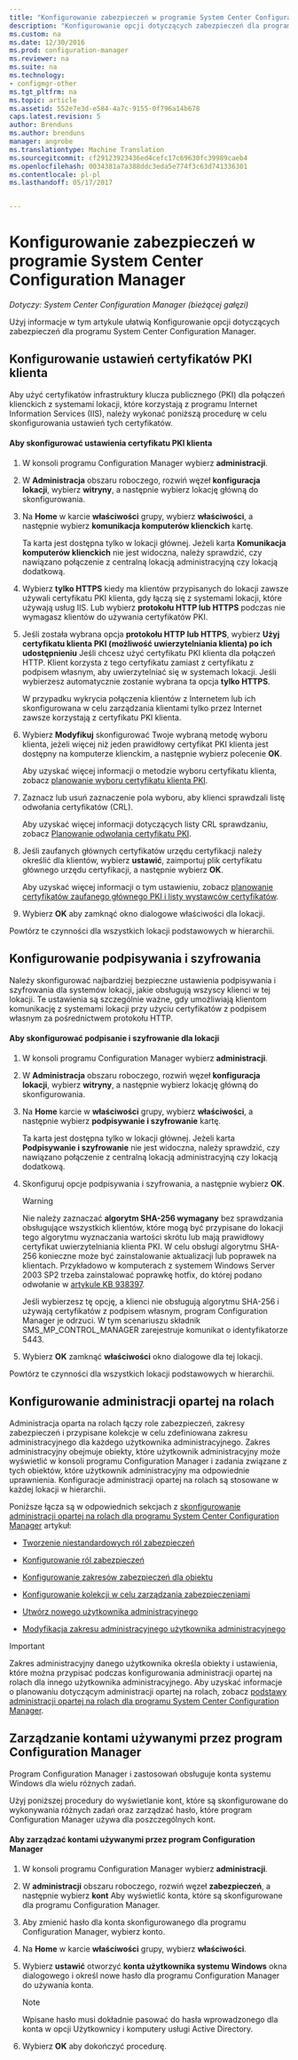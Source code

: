 ```yaml
---
title: "Konfigurowanie zabezpieczeń w programie System Center Configuration Manager | Dokumentacja firmy Microsoft"
description: "Konfigurowanie opcji dotyczących zabezpieczeń dla programu System Center Configuration Manager."
ms.custom: na
ms.date: 12/30/2016
ms.prod: configuration-manager
ms.reviewer: na
ms.suite: na
ms.technology:
- configmgr-other
ms.tgt_pltfrm: na
ms.topic: article
ms.assetid: 552e7e3d-e584-4a7c-9155-0f796a14b678
caps.latest.revision: 5
author: Brenduns
ms.author: brenduns
manager: angrobe
ms.translationtype: Machine Translation
ms.sourcegitcommit: cf29123923436ed4cefc17c69630fc39989caeb4
ms.openlocfilehash: 0034381a7a388ddc3eda5e774f3c63d741336301
ms.contentlocale: pl-pl
ms.lasthandoff: 05/17/2017


---
```

# <a name="configure-security-in-system-center-configuration-manager"></a>Konfigurowanie zabezpieczeń w programie System Center Configuration Manager

*Dotyczy: System Center Configuration Manager (bieżącej gałęzi)*

Użyj informacje w tym artykule ułatwią Konfigurowanie opcji dotyczących zabezpieczeń dla programu System Center Configuration Manager.  

##  <a name="BKMK_ConfigureClientPKI"></a> Konfigurowanie ustawień certyfikatów PKI klienta  
Aby użyć certyfikatów infrastruktury klucza publicznego (PKI) dla połączeń klienckich z systemami lokacji, które korzystają z programu Internet Information Services (IIS), należy wykonać poniższą procedurę w celu skonfigurowania ustawień tych certyfikatów.  

#### <a name="to-configure-client-pki-certificate-settings"></a>Aby skonfigurować ustawienia certyfikatu PKI klienta  

1.  W konsoli programu Configuration Manager wybierz **administracji**.  

2.  W **Administracja** obszaru roboczego, rozwiń węzeł **konfiguracja lokacji**, wybierz **witryny**, a następnie wybierz lokację główną do skonfigurowania.  

3.  Na **Home** w karcie **właściwości** grupy, wybierz **właściwości**, a następnie wybierz **komunikacja komputerów klienckich** kartę.  

    Ta karta jest dostępna tylko w lokacji głównej. Jeżeli karta **Komunikacja komputerów klienckich** nie jest widoczna, należy sprawdzić, czy nawiązano połączenie z centralną lokacją administracyjną czy lokacją dodatkową.  

4.  Wybierz **tylko HTTPS** kiedy ma klientów przypisanych do lokacji zawsze używali certyfikatu PKI klienta, gdy łączą się z systemami lokacji, które używają usług IIS. Lub wybierz **protokołu HTTP lub HTTPS** podczas nie wymagasz klientów do używania certyfikatów PKI.  

5.  Jeśli została wybrana opcja **protokołu HTTP lub HTTPS**, wybierz **Użyj certyfikatu klienta PKI (możliwość uwierzytelniania klienta) po ich udostępnieniu** Jeśli chcesz użyć certyfikatu PKI klienta dla połączeń HTTP. Klient korzysta z tego certyfikatu zamiast z certyfikatu z podpisem własnym, aby uwierzytelniać się w systemach lokacji. Jeśli wybierzesz automatycznie zostanie wybrana ta opcja **tylko HTTPS**.  

    W przypadku wykrycia połączenia klientów z Internetem lub ich skonfigurowana w celu zarządzania klientami tylko przez Internet zawsze korzystają z certyfikatu PKI klienta.  

6.  Wybierz **Modyfikuj** skonfigurować Twoje wybraną metodę wyboru klienta, jeżeli więcej niż jeden prawidłowy certyfikat PKI klienta jest dostępny na komputerze klienckim, a następnie wybierz polecenie **OK**.  

    Aby uzyskać więcej informacji o metodzie wyboru certyfikatu klienta, zobacz [planowanie wyboru certyfikatu klienta PKI](../../../core/plan-design/security/plan-for-security.md#BKMK_PlanningForClientCertificateSelection).  

7.  Zaznacz lub usuń zaznaczenie pola wyboru, aby klienci sprawdzali listę odwołania certyfikatów (CRL).  

    Aby uzyskać więcej informacji dotyczących listy CRL sprawdzaniu, zobacz [Planowanie odwołania certyfikatu PKI](../../../core/plan-design/security/plan-for-security.md#BKMK_PlanningForCRLs).  

8.  Jeśli zaufanych głównych certyfikatów urzędu certyfikacji należy określić dla klientów, wybierz **ustawić**, zaimportuj plik certyfikatu głównego urzędu certyfikacji, a następnie wybierz **OK**.  

    Aby uzyskać więcej informacji o tym ustawieniu, zobacz [planowanie certyfikatów zaufanego głównego PKI i listy wystawców certyfikatów](../../../core/plan-design/security/plan-for-security.md#BKMK_PlanningForRootCAs).  

9. Wybierz **OK** aby zamknąć okno dialogowe właściwości dla lokacji.  

Powtórz te czynności dla wszystkich lokacji podstawowych w hierarchii.  

##  <a name="BKMK_ConfigureSigningEncryption"></a>Konfigurowanie podpisywania i szyfrowania  
Należy skonfigurować najbardziej bezpieczne ustawienia podpisywania i szyfrowania dla systemów lokacji, jakie obsługują wszyscy klienci w tej lokacji. Te ustawienia są szczególnie ważne, gdy umożliwiają klientom komunikację z systemami lokacji przy użyciu certyfikatów z podpisem własnym za pośrednictwem protokołu HTTP.  

#### <a name="to-configure-signing-and-encryption-for-a-site"></a>Aby skonfigurować podpisanie i szyfrowanie dla lokacji  

1.  W konsoli programu Configuration Manager wybierz **administracji**.  

2.  W **Administracja** obszaru roboczego, rozwiń węzeł **konfiguracja lokacji**, wybierz **witryny**, a następnie wybierz lokację główną do skonfigurowania.  

3.  Na **Home** karcie w **właściwości** grupy, wybierz **właściwości**, a następnie wybierz **podpisywanie i szyfrowanie** kartę.  

    Ta karta jest dostępna tylko w lokacji głównej. Jeżeli karta **Podpisywanie i szyfrowanie** nie jest widoczna, należy sprawdzić, czy nawiązano połączenie z centralną lokacją administracyjną czy lokacją dodatkową.  

4.  Skonfiguruj opcje podpisywania i szyfrowania, a następnie wybierz **OK**.  

    > [!WARNING]  
    >  Nie należy zaznaczać **algorytm SHA-256 wymagany** bez sprawdzania obsługujące wszystkich klientów, które mogą być przypisane do lokacji tego algorytmu wyznaczania wartości skrótu lub mają prawidłowy certyfikat uwierzytelniania klienta PKI. W celu obsługi algorytmu SHA-256 konieczne może być zainstalowanie aktualizacji lub poprawek na klientach. Przykładowo w komputerach z systemem Windows Server 2003 SP2 trzeba zainstalować poprawkę hotfix, do której podano odwołanie w [artykule KB 938397](http://go.microsoft.com/fwlink/p/?LinkId=226666).  
    >   
    >  Jeśli wybierzesz tę opcję, a klienci nie obsługują algorytmu SHA-256 i używają certyfikatów z podpisem własnym, program Configuration Manager je odrzuci. W tym scenariuszu składnik SMS_MP_CONTROL_MANAGER zarejestruje komunikat o identyfikatorze 5443.  

5.  Wybierz **OK** zamknąć **właściwości** okno dialogowe dla tej lokacji.  

Powtórz te czynności dla wszystkich lokacji podstawowych w hierarchii.  

##  <a name="BKMK_ConfigureRBA"></a> Konfigurowanie administracji opartej na rolach  
Administracja oparta na rolach łączy role zabezpieczeń, zakresy zabezpieczeń i przypisane kolekcje w celu zdefiniowana zakresu administracyjnego dla każdego użytkownika administracyjnego. Zakres administracyjny obejmuje obiekty, które użytkownik administracyjny może wyświetlić w konsoli programu Configuration Manager i zadania związane z tych obiektów, które użytkownik administracyjny ma odpowiednie uprawnienia. Konfiguracje administracji opartej na rolach są stosowane w każdej lokacji w hierarchii.  

Poniższe łącza są w odpowiednich sekcjach z [skonfigurowanie administracji opartej na rolach dla programu System Center Configuration Manager](../../../core/servers/deploy/configure/configure-role-based-administration.md) artykuł:  

-   [Tworzenie niestandardowych ról zabezpieczeń](../../../core/servers/deploy/configure/configure-role-based-administration.md#BKMK_CreateSecRole)  

-   [Konfigurowanie ról zabezpieczeń](../../../core/servers/deploy/configure/configure-role-based-administration.md#BKMK_ConfigSecRole)  

-   [Konfigurowanie zakresów zabezpieczeń dla obiektu](../../../core/servers/deploy/configure/configure-role-based-administration.md#BKMK_ConfigSecScope)  

-   [Konfigurowanie kolekcji w celu zarządzania zabezpieczeniami](../../../core/servers/deploy/configure/configure-role-based-administration.md#BKMK_ConfigColl)  

-   [Utwórz nowego użytkownika administracyjnego](../../../core/servers/deploy/configure/configure-role-based-administration.md#BKMK_Create_AdminUser)  

-   [Modyfikacja zakresu administracyjnego użytkownika administracyjnego](../../../core/servers/deploy/configure/configure-role-based-administration.md#BKMK_ModAdminUser)  

> [!IMPORTANT]  
>  Zakres administracyjny danego użytkownika określa obiekty i ustawienia, które można przypisać podczas konfigurowania administracji opartej na rolach dla innego użytkownika administracyjnego. Aby uzyskać informacje o planowaniu dotyczącym administracji opartej na rolach, zobacz [podstawy administracji opartej na rolach dla programu System Center Configuration Manager](../../../core/understand/fundamentals-of-role-based-administration.md).  

##  <a name="BKMK_ManageAccounts"></a> Zarządzanie kontami używanymi przez program Configuration Manager  
Program Configuration Manager i zastosowań obsługuje konta systemu Windows dla wielu różnych zadań.  

Użyj poniższej procedury do wyświetlanie kont, które są skonfigurowane do wykonywania różnych zadań oraz zarządzać hasło, które program Configuration Manager używa dla poszczególnych kont.  

#### <a name="to-manage-accounts-that-are-used-by-configuration-manager"></a>Aby zarządzać kontami używanymi przez program Configuration Manager  

1.  W konsoli programu Configuration Manager wybierz **administracji**.  

2.  W **administracji** obszaru roboczego, rozwiń węzeł **zabezpieczeń**, a następnie wybierz **kont** Aby wyświetlić konta, które są skonfigurowane dla programu Configuration Manager.  

3.  Aby zmienić hasło dla konta skonfigurowanego dla programu Configuration Manager, wybierz konto.  

4.  Na **Home** w karcie **właściwości** grupy, wybierz **właściwości**.  

5.  Wybierz **ustawić** otworzyć **konta użytkownika systemu Windows** okna dialogowego i określ nowe hasło dla programu Configuration Manager do używania konta.  

    > [!NOTE]  
    >  Wpisane hasło musi dokładnie pasować do hasła wprowadzonego dla konta w opcji Użytkownicy i komputery usługi Active Directory.  

6.  Wybierz **OK** aby dokończyć procedurę.  

